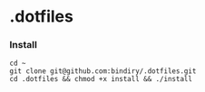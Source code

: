 # .dotfiles

### Install

```
cd ~
git clone git@github.com:bindiry/.dotfiles.git
cd .dotfiles && chmod +x install && ./install
```
